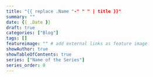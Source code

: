 ```yaml
---
title: "{{ replace .Name "-" " " | title }}"
summary: ""
date: {{ .Date }}
draft: true
categories: ["Blog"]
tags: []
featureimage: "" # add external links as feature image
showAuthor: true
showTableOfContents: true
series: ["Name of the Series"]
series_order: 0
---
```

